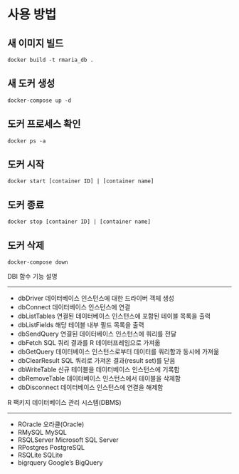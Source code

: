 사용 방법
==========

## 새 이미지 빌드
```
docker build -t rmaria_db .
```

## 새 도커 생성
```
docker-compose up -d
```

## 도커 프로세스 확인
```
docker ps -a
```

## 도커 시작
```
docker start [container ID] | [container name]
```

## 도커 종료
```
docker stop [container ID] | [container name]
```

## 도커 삭제
```
docker-compose down
```

DBI 함수	기능 설명
***
* dbDriver	데이터베이스 인스턴스에 대한 드라이버 객체 생성
* dbConnect	데이터베이스 인스턴스에 연결
* dbListTables	연결된 데이터베이스 인스턴스에 포함된 테이블 목록을 출력
* dbListFields	해당 테이블 내부 필드 목록을 출력
* dbSendQuery	연결된 데이터베이스 인스턴스에 쿼리를 전달
* dbFetch	SQL 쿼리 결과를 R 데이터프레임으로 가져옮
* dbGetQuery	데이터베이스 인스턴스로부터 데이터를 쿼리함과 동시에 가져옮
* dbClearResult	SQL 쿼리로 가져온 결과(result set)를 닫음
* dbWriteTable	신규 테이블을 데이터베이스 인스턴스에 기록함
* dbRemoveTable	데이터베이스 인스턴스에서 테이블을 삭제함
* dbDisconnect	데이터베이스 인스턴스에 연결을 해제함


R 팩키지	데이터베이스 관리 시스템(DBMS)
***
* ROracle	오라클(Oracle)
* RMySQL	MySQL
* RSQLServer	Microsoft SQL Server
* RPostgres	PostgreSQL
* RSQLite	SQLite
* bigrquery	Google’s BigQuery
